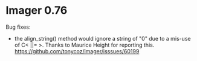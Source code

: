 # Imager 0.76

Bug fixes:
- the align_string() method would ignore a string of "0" due to a mis-use of C< ||= >. Thanks to Maurice Height for reporting this. https://github.com/tonycoz/imager/isssues/60199